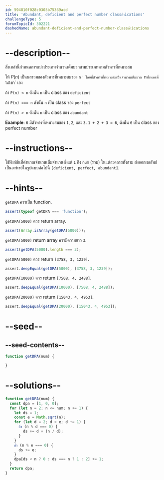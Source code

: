 ```yaml
---
id: 594810f028c0303b75339acd
title: 'Abundant, deficient and perfect number classถ้าications'
challengeType: 5
forumTopicId: 302221
dashedName: abundant-deficient-and-perfect-number-classถ้าications
---
```


# --description--

สิ่งเหล่านี้กำหนดการแบ่งประเภทจำนวนเต็มบวกสามประเภทตามตัวหารที่เหมาะสม

ให้ $P(n)$ เป็นผลรวมของตัวหารที่เหมาะสมของ `n' โดยที่ตัวหารที่เหมาะสมเป็นจำนวนเต็มบวก `n` ทั้งหมดที่ไม่ใช่ `n` เอง

ถ้า `P(n) < n` ดังนั้น `n` เป็น class ของ `deficient`

ถ้า `P(n) === n` ดังนั้น `n` เป็น class ของ `perfect`

ถ้า `P(n) > n` ดังนั้น `n` เป็น class ของ `abundant`

**Example**: `6` มีตัวหารที่เหมาะสมของ `1`, `2`, และ `3`. `1 + 2 + 3 = 6`, ดังนั้น `6` เป็น class ของ perfect number

# --instructions--

ใช้ฟังก์ชันที่คำนวณจำนวนเต็มจำนวนตั้งแต่ `1` ถึง `num` (รวม) ในแต่ละคลาสทั้งสาม ส่งออกผลลัพธ์เป็นอาร์เรย์ในรูปแบบต่อไปนี้ `[deficient, perfect, abundant]`.

# --hints--

`getDPA` ควรเป็น function.

```js
assert(typeof getDPA === 'function');
```

`getDPA(5000)` ควร return array.

```js
assert(Array.isArray(getDPA(5000)));
```

`getDPA(5000)` return array ควรมีความยาว `3`.

```js
assert(getDPA(5000).length === 3);
```

`getDPA(5000)` ควร return `[3758, 3, 1239]`.

```js
assert.deepEqual(getDPA(5000), [3758, 3, 1239]);
```

`getDPA(10000)` ควร return `[7508, 4, 2488]`.

```js
assert.deepEqual(getDPA(10000), [7508, 4, 2488]);
```

`getDPA(20000)` ควร return `[15043, 4, 4953]`.

```js
assert.deepEqual(getDPA(20000), [15043, 4, 4953]);
```

# --seed--

## --seed-contents--

```js
function getDPA(num) {

}
```

# --solutions--

```js
function getDPA(num) {
  const dpa = [1, 0, 0];
  for (let n = 2; n <= num; n += 1) {
    let ds = 1;
    const e = Math.sqrt(n);
    for (let d = 2; d < e; d += 1) {
      ถ้า (n % d === 0) {
        ds += d + (n / d);
      }
    }
    ถ้า (n % e === 0) {
      ds += e;
    }
    dpa[ds < n ? 0 : ds === n ? 1 : 2] += 1;
  }
  return dpa;
}
```

